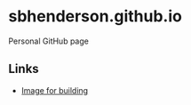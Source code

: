 # sbhenderson.github.io

Personal GitHub page

## Links

* [Image for building](https://hub.docker.com/r/bretfisher/jekyll/)